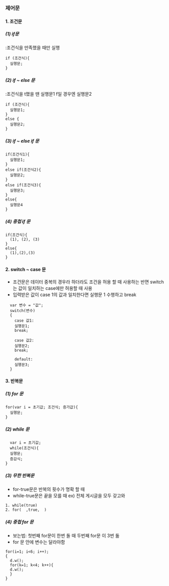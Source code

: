 ### 제어문
#### 1. 조건문
##### (1) if문
:조건식을 만족했을 때만 실행
```
if (조건식){
  실행문;
}
```
##### (2) if ~ else 문
:조건식을 t했을 땐 실행문1 f일 경우엔 실행문2
```
if (조건식){
  실행문1;
}
else {
  실행문2;
}
```

##### (3) if ~ else if 문
```
if(조건식1){
  실행문1;
}
else if(조건식2){
  실행문2;
}
else if(조건식3){
  실행문3;
}
else{
  실행문4
}
```
##### (4) 중첩 if 문
```
if(조건식){
  (1), (2), (3)
}
else{
  (1),(2),(3)
}
```

#### 2. switch ~ case 문
- 조건문은 데이터 중복의 경우라 하더라도 조건을 허용 할 때 사용하는 반면 switch는 값이 일치하는 case에만 허용할 때 사용
- 입력받은 값이 case 1의 값과 일치한다면 실행문 1 수행하고 break

```
  var 변수 = "값";
  switch(변수)
  {
    case 값1:
    실행문1;
    break;

    case 값2:
    실행문2;
    break;

    default:
    실행문3;
  }
```

#### 3. 반복문
##### (1) for 문
```
for(var i = 초기값; 조건식; 증가값){
  실행문;
}
```
##### (2) while 문
```
  var i = 초기값;
  while(조건식){
  실행문;
  증감식;
}
```
##### (3) 무한 반복문
- for-true문은 반복의 횟수가 명확 할 때
- while-true문은 끝을 모를 때 ex) 전체 게시글을 모두 갖고와

```
1. while(true)
2. for(  ,true,  )
```
##### (4) 중첩 for 문
- 보는법: 첫번째 for문이 한번 돌 때 두번째 for문 이 3번 돎
- for 문 안에 변수는 달라야함
```
for(i=1; i<6; i++);
{
  d.w();
  for(k=1; k<4; k++){
  d.w();  
  }
}
```

